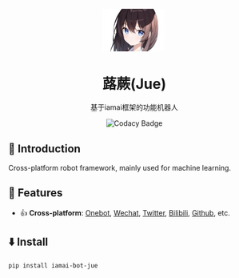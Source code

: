 <p align="center"><img width="128" src="jue1.png"></p>
<h1 align="center">
  蕗蕨(Jue)
</h1>
<p align="center">
  基于iamai框架的功能机器人
</p>
<p align="center">
  <a style="text-decoration:none" href="https://www.codacy.com/gh/retrofor/iamai/dashboard?utm_source=github.com&utm_medium=referral&utm_content=retrofor/iamai&utm_campaign=Badge_Gradee" target="_blank">
    <img src="https://app.codacy.com/project/badge/Grade/f3611d85db764236b65fac956bdb53df" alt="Codacy Badge" />
  </a>
</p>

## 📘 Introduction

Cross-platform robot framework, mainly used for machine learning.

## 🚀 Features

- 👍 **Cross-platform**: [Onebot](https://iamai.retrofor.space/adapters/onebot), [Wechat](https://iamai.retrofor.space/adapters/wechat), [Twitter](https://iamai.retrofor.space/adapters/twitter), [Bilibili](https://iamai.retrofor.space/adapters/bilibili), [Github](https://iamai.retrofor.space/adapters/github), etc.

## ⬇️ Install

```sh
pip install iamai-bot-jue
```
